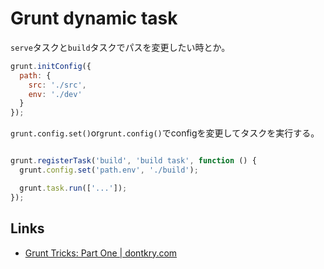 # Grunt dynamic task

`serve`タスクと`build`タスクでパスを変更したい時とか。

```js
grunt.initConfig({
  path: {
    src: './src',
    env: './dev'
  }
});
```


`grunt.config.set()`or`grunt.config()`でconfigを変更してタスクを実行する。

```js

grunt.registerTask('build', 'build task', function () {
  grunt.config.set('path.env', './build');

  grunt.task.run(['...']);
});
```

## Links

- [Grunt Tricks: Part One | dontkry.com](http://dontkry.com/posts/code/grunt-tricks.html)

